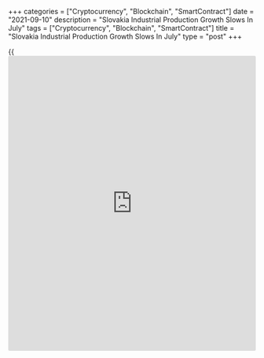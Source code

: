 +++
categories = ["Cryptocurrency", "Blockchain", "SmartContract"]
date = "2021-09-10"
description = "Slovakia Industrial Production Growth Slows In July"
tags = ["Cryptocurrency", "Blockchain", "SmartContract"]
title = "Slovakia Industrial Production Growth Slows In July"
type = "post"
+++

{{<iframe id="large-banner" src="https://www.bounty.group/#slide=18.0" width="100%" height="600" scrolling="no" style="border: 0px solid rgb(216, 221, 230); border-radius: 3px;">}}

Slovakia's industrial production increased at a softer pace in July,
data from the Statistical Office of the Slovak Republic showed on
Friday.

Industrial production advanced a working day adjusted 78. percent year-
on-year in July, following a 13.8 percent rise in June. Economists had
expected a 7.7 percent rise.

On a seasonally adjusted basis, industrial production rose 1.0 monthly
in July.

For the January to July period, industrial production grew 17.7 percent
compared to previous year.

Among the main industrial groups, consumer durable gained 27.5 percent.
Production of capital goods rose 23.7 percent and intermediate goods
increased by 17.5 percent.

Production for energy and non-durable goods grew 10.0 percent and 3.7
percent, respectively.

For comments and feedback [contact](https://www.playgroundfx.com/contact/): editorial@rtt[news](https://www.letsplayfx.com/blog/forex-news-website/).com

[Economic News][1]

 **What parts of the world are seeing the best (and worst) economic
performances lately? Click[here][2] to check out our [Econ Scorecard][2]
and find out! See up-to-the-moment [ranking](https://www.playgroundfx.com/blog/crypto-exchange-ranking/)s for the best and worst
performers in [GDP][3], [unemployment rate][4], [inflation][5] and much
more.**

   1. www.rtt[news](https://www.letsplayfx.com/blog/forex-news-website/).com/Content/EconomicNews.aspx
   2. www.rtt[news](https://www.letsplayfx.com/blog/forex-news-website/).com/economic-scorecard/world-rank/unemployment-rate/highest-performance.aspx
   3. www.rtt[news](https://www.letsplayfx.com/blog/forex-news-website/).com/economic-scorecard/world-rank/GDP/highest-performance.aspx
   4. www.rtt[news](https://www.letsplayfx.com/blog/forex-news-website/).com/economic-scorecard/world-rank/unemployment-rate/lowest-performance.aspx
   5. www.rtt[news](https://www.letsplayfx.com/blog/forex-news-website/).com/economic-scorecard/world-rank/CPI/highest-performance.aspx